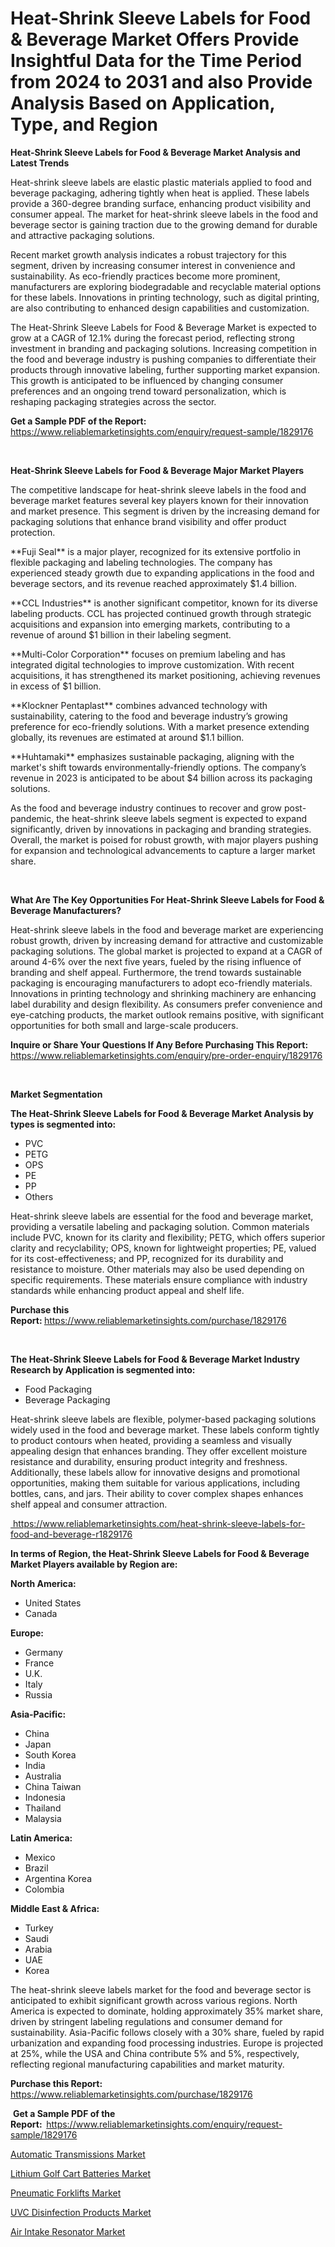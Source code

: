 <p><h1>Heat-Shrink Sleeve Labels for Food & Beverage Market Offers Provide Insightful Data for the Time Period from 2024 to 2031 and also Provide Analysis Based on Application, Type, and Region</h1></p><p><strong>Heat-Shrink Sleeve Labels for Food & Beverage Market Analysis and Latest Trends</strong></p>
<p><p>Heat-shrink sleeve labels are elastic plastic materials applied to food and beverage packaging, adhering tightly when heat is applied. These labels provide a 360-degree branding surface, enhancing product visibility and consumer appeal. The market for heat-shrink sleeve labels in the food and beverage sector is gaining traction due to the growing demand for durable and attractive packaging solutions.</p><p>Recent market growth analysis indicates a robust trajectory for this segment, driven by increasing consumer interest in convenience and sustainability. As eco-friendly practices become more prominent, manufacturers are exploring biodegradable and recyclable material options for these labels. Innovations in printing technology, such as digital printing, are also contributing to enhanced design capabilities and customization.</p><p>The Heat-Shrink Sleeve Labels for Food & Beverage Market is expected to grow at a CAGR of 12.1% during the forecast period, reflecting strong investment in branding and packaging solutions. Increasing competition in the food and beverage industry is pushing companies to differentiate their products through innovative labeling, further supporting market expansion. This growth is anticipated to be influenced by changing consumer preferences and an ongoing trend toward personalization, which is reshaping packaging strategies across the sector.</p></p>
<p><strong>Get a Sample PDF of the Report:&nbsp;</strong> <a href="https://www.reliablemarketinsights.com/enquiry/request-sample/1829176?utm_campaign=1393&utm_medium=2&utm_source=Github&utm_content=ia&utm_term=15102024&utm_id=heat-shrink-sleeve-labels-for-food-beverage">https://www.reliablemarketinsights.com/enquiry/request-sample/1829176</a></p>
<p>&nbsp;</p>
<p><strong>Heat-Shrink Sleeve Labels for Food & Beverage Major Market Players</strong></p>
<p><p>The competitive landscape for heat-shrink sleeve labels in the food and beverage market features several key players known for their innovation and market presence. This segment is driven by the increasing demand for packaging solutions that enhance brand visibility and offer product protection.</p><p>**Fuji Seal** is a major player, recognized for its extensive portfolio in flexible packaging and labeling technologies. The company has experienced steady growth due to expanding applications in the food and beverage sectors, and its revenue reached approximately $1.4 billion.</p><p>**CCL Industries** is another significant competitor, known for its diverse labeling products. CCL has projected continued growth through strategic acquisitions and expansion into emerging markets, contributing to a revenue of around $1 billion in their labeling segment.</p><p>**Multi-Color Corporation** focuses on premium labeling and has integrated digital technologies to improve customization. With recent acquisitions, it has strengthened its market positioning, achieving revenues in excess of $1 billion.</p><p>**Klockner Pentaplast** combines advanced technology with sustainability, catering to the food and beverage industry’s growing preference for eco-friendly solutions. With a market presence extending globally, its revenues are estimated at around $1.1 billion.</p><p>**Huhtamaki** emphasizes sustainable packaging, aligning with the market's shift towards environmentally-friendly options. The company’s revenue in 2023 is anticipated to be about $4 billion across its packaging solutions.</p><p>As the food and beverage industry continues to recover and grow post-pandemic, the heat-shrink sleeve labels segment is expected to expand significantly, driven by innovations in packaging and branding strategies. Overall, the market is poised for robust growth, with major players pushing for expansion and technological advancements to capture a larger market share.</p></p>
<p>&nbsp;</p>
<p><strong>What Are The Key Opportunities For Heat-Shrink Sleeve Labels for Food & Beverage Manufacturers?</strong></p>
<p><p>Heat-shrink sleeve labels in the food and beverage market are experiencing robust growth, driven by increasing demand for attractive and customizable packaging solutions. The global market is projected to expand at a CAGR of around 4-6% over the next five years, fueled by the rising influence of branding and shelf appeal. Furthermore, the trend towards sustainable packaging is encouraging manufacturers to adopt eco-friendly materials. Innovations in printing technology and shrinking machinery are enhancing label durability and design flexibility. As consumers prefer convenience and eye-catching products, the market outlook remains positive, with significant opportunities for both small and large-scale producers.</p></p>
<p><strong>Inquire or Share Your Questions If Any Before Purchasing This Report:</strong> <a href="https://www.reliablemarketinsights.com/enquiry/pre-order-enquiry/1829176?utm_campaign=1393&utm_medium=2&utm_source=Github&utm_content=ia&utm_term=15102024&utm_id=heat-shrink-sleeve-labels-for-food-beverage">https://www.reliablemarketinsights.com/enquiry/pre-order-enquiry/1829176</a></p>
<p>&nbsp;</p>
<p><strong>Market Segmentation</strong></p>
<p><strong>The Heat-Shrink Sleeve Labels for Food & Beverage Market Analysis by types is segmented into:</strong></p>
<p><ul><li>PVC</li><li>PETG</li><li>OPS</li><li>PE</li><li>PP</li><li>Others</li></ul></p>
<p><p>Heat-shrink sleeve labels are essential for the food and beverage market, providing a versatile labeling and packaging solution. Common materials include PVC, known for its clarity and flexibility; PETG, which offers superior clarity and recyclability; OPS, known for lightweight properties; PE, valued for its cost-effectiveness; and PP, recognized for its durability and resistance to moisture. Other materials may also be used depending on specific requirements. These materials ensure compliance with industry standards while enhancing product appeal and shelf life.</p></p>
<p><strong>Purchase this Report:&nbsp;</strong><a href="https://www.reliablemarketinsights.com/purchase/1829176?utm_campaign=1393&utm_medium=2&utm_source=Github&utm_content=ia&utm_term=15102024&utm_id=heat-shrink-sleeve-labels-for-food-beverage">https://www.reliablemarketinsights.com/purchase/1829176</a></p>
<p>&nbsp;</p>
<p><strong>The Heat-Shrink Sleeve Labels for Food & Beverage Market Industry Research by Application is segmented into:</strong></p>
<p><ul><li>Food Packaging</li><li>Beverage Packaging</li></ul></p>
<p><p>Heat-shrink sleeve labels are flexible, polymer-based packaging solutions widely used in the food and beverage market. These labels conform tightly to product contours when heated, providing a seamless and visually appealing design that enhances branding. They offer excellent moisture resistance and durability, ensuring product integrity and freshness. Additionally, these labels allow for innovative designs and promotional opportunities, making them suitable for various applications, including bottles, cans, and jars. Their ability to cover complex shapes enhances shelf appeal and consumer attraction.</p></p>
<p><a href="https://www.reliablemarketinsights.com/heat-shrink-sleeve-labels-for-food-and-beverage-r1829176?utm_campaign=1393&utm_medium=2&utm_source=Github&utm_content=ia&utm_term=15102024&utm_id=heat-shrink-sleeve-labels-for-food-beverage">&nbsp;https://www.reliablemarketinsights.com/heat-shrink-sleeve-labels-for-food-and-beverage-r1829176</a></p>
<p><strong>In terms of Region, the Heat-Shrink Sleeve Labels for Food & Beverage Market Players available by Region are:</strong></p>
<p>
    <p> <strong> North America: </strong>
        <ul>
            <li>United States</li>
            <li>Canada</li>
        </ul>
        </p> 
    <p> <strong> Europe: </strong>
        <ul>
            <li>Germany</li>
            <li>France</li>
            <li>U.K.</li>
            <li>Italy</li>
            <li>Russia</li>
        </ul>
        </p> 
    <p> <strong> Asia-Pacific: </strong>
        <ul>
            <li>China</li>
            <li>Japan</li>
            <li>South Korea</li>
            <li>India</li>
            <li>Australia</li>
            <li>China Taiwan</li>
            <li>Indonesia</li>
            <li>Thailand</li>
            <li>Malaysia</li>
        </ul>
        </p> 
    <p> <strong> Latin America: </strong>
        <ul>
            <li>Mexico</li>
            <li>Brazil</li>
            <li>Argentina Korea</li>
            <li>Colombia</li>
        </ul>
        </p> 
    <p> <strong> Middle East & Africa: </strong>
        <ul>
            <li>Turkey</li>
            <li>Saudi</li>
            <li>Arabia</li>
            <li>UAE</li>
            <li>Korea</li>
        </ul>
    </p>
    </p>
<p><p>The heat-shrink sleeve labels market for the food and beverage sector is anticipated to exhibit significant growth across various regions. North America is expected to dominate, holding approximately 35% market share, driven by stringent labeling regulations and consumer demand for sustainability. Asia-Pacific follows closely with a 30% share, fueled by rapid urbanization and expanding food processing industries. Europe is projected at 25%, while the USA and China contribute 5% and 5%, respectively, reflecting regional manufacturing capabilities and market maturity.</p></p>
<p><strong>Purchase this Report: </strong><a href="https://www.reliablemarketinsights.com/purchase/1829176?utm_campaign=1393&utm_medium=2&utm_source=Github&utm_content=ia&utm_term=15102024&utm_id=heat-shrink-sleeve-labels-for-food-beverage">https://www.reliablemarketinsights.com/purchase/1829176</a></p>
<p>&nbsp;<strong>Get a Sample PDF of the Report:&nbsp;&nbsp;</strong><a href="https://www.reliablemarketinsights.com/enquiry/request-sample/1829176?utm_campaign=1393&utm_medium=2&utm_source=Github&utm_content=ia&utm_term=15102024&utm_id=heat-shrink-sleeve-labels-for-food-beverage">https://www.reliablemarketinsights.com/enquiry/request-sample/1829176</a></p>
<p><strong></strong></p>
<p><p><a href="https://www.linkedin.com/pulse/automatic-transmissions-market-global-insights-regional-analysis-nl6vc?utm_campaign=1393&utm_medium=2&utm_source=Github&utm_content=ia&utm_term=15102024&utm_id=heat-shrink-sleeve-labels-for-food-beverage">Automatic Transmissions Market</a></p><p><a href="https://www.linkedin.com/pulse/global-lithium-golf-cart-batteries-industry-research-report-00qtc?utm_campaign=1393&utm_medium=2&utm_source=Github&utm_content=ia&utm_term=15102024&utm_id=heat-shrink-sleeve-labels-for-food-beverage">Lithium Golf Cart Batteries Market</a></p><p><a href="https://www.linkedin.com/pulse/pneumatic-forklifts-market-matrix-applications-types-cagr-caegc?utm_campaign=1393&utm_medium=2&utm_source=Github&utm_content=ia&utm_term=15102024&utm_id=heat-shrink-sleeve-labels-for-food-beverage">Pneumatic Forklifts Market</a></p><p><a href="https://issuu.com/reportprime-2/docs/uvc-disinfection-products-market-si_f0a71d542c5129?utm_campaign=1393&utm_medium=2&utm_source=Github&utm_content=ia&utm_term=15102024&utm_id=heat-shrink-sleeve-labels-for-food-beverage">UVC Disinfection Products Market</a></p><p><a href="https://www.linkedin.com/pulse/unveiling-market-trends-global-air-intake-resonator-growth-0bc5c?utm_campaign=1393&utm_medium=2&utm_source=Github&utm_content=ia&utm_term=15102024&utm_id=heat-shrink-sleeve-labels-for-food-beverage">Air Intake Resonator Market</a></p></p>